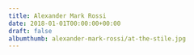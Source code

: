 ```yaml
---
title: Alexander Mark Rossi
date: 2018-01-01T00:00:00+00:00
draft: false
albumthumb: alexander-mark-rossi/at-the-stile.jpg
---
```

